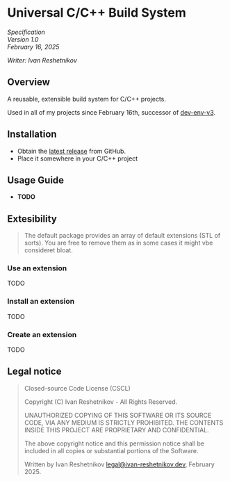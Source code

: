 # Universal C/C++ Build System
_Specification_\
_Version 1.0_\
_February 16, 2025_

_Writer: Ivan Reshetnikov_

## Overview

A reusable, extensible build system for C/C++ projects.

Used in all of my projects since February 16th, successor of [dev-env-v3](https://github.com/ivan-resetnikov/dev-env-v3).

## Installation
- Obtain the [latest release](https://github.com/ivan-resetnikov/ucbs/releases) from GitHub.
- Place it somewhere in your C/C++ project

## Usage Guide
- **TODO**

## Extesibility
> The default package provides an array of default extensions (STL of sorts). You are free to remove them as in some cases it might vbe consideret bloat.

### Use an extension

TODO

### Install an extension

TODO

### Create an extension

TODO

## Legal notice
> Closed-source Code License (CSCL)
> 
> Copyright (C) Ivan Reshetnikov - All Rights Reserved.
> 
> UNAUTHORIZED COPYING OF THIS SOFTWARE OR ITS SOURCE CODE, VIA ANY MEDIUM IS STRICTLY PROHIBITED.
> THE CONTENTS INSIDE THIS PROJECT ARE PROPRIETARY AND CONFIDENTIAL.
> 
> The above copyright notice and this permission notice shall be included in all
> copies or substantial portions of the Software.
> 
> Written by Ivan Reshetnikov legal@ivan-reshetnikov.dev, February 2025.